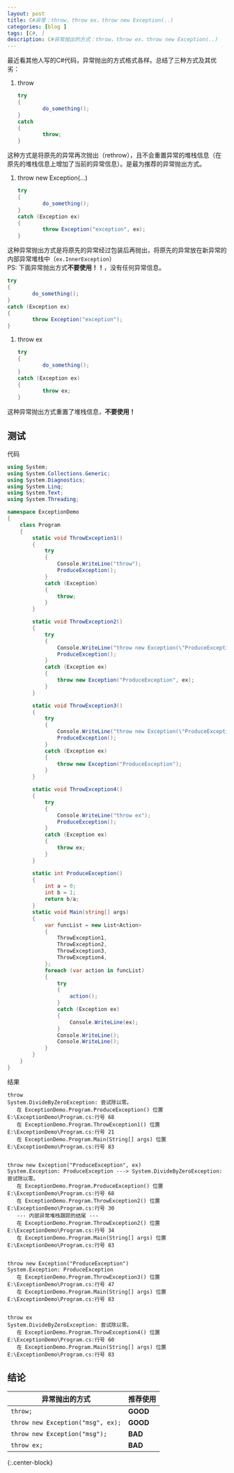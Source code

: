 ```yaml
---
layout: post
title: C#异常：throw，throw ex，throw new Exception(..)
categories: [blog ]
tags: [C#, ]
description: C#异常抛出的方式：throw，throw ex，throw new Exception(..)
---
```


最近看其他人写的C#代码，异常抛出的方式格式各样。总结了三种方式及其优劣：

1. throw

   ```c#
   try
   {
           do_something();
   }
   catch
   {
           throw;
   }
   ```
这种方式是将原先的异常再次抛出（rethrow），且不会重置异常的堆栈信息（在原先的堆栈信息上增加了当前的异常信息）。是最为推荐的异常抛出方式。
1. throw new Exception(...)

   ```c#
   try
   {
           do_something();
   }
   catch (Exception ex)
   {
           throw Exception("exception", ex);
   }
   ```
这种异常抛出方式是将原先的异常经过包装后再抛出，将原先的异常放在新异常的内部异常堆栈中（```ex.InnerException```）  
PS: 下面异常抛出方式**不要使用！！**，没有任何异常信息。

   ```c#
   try
   {
           do_something();
   }
   catch (Exception ex)
   {
           throw Exception("exception");
   }
   ```
1. throw ex

   ```c#
   try
   {
           do_something();
   }
   catch (Exception ex)
   {
           throw ex;
   }
   ```
这种异常抛出方式重置了堆栈信息，**不要使用！**


## 测试
代码

```c#
using System;
using System.Collections.Generic;
using System.Diagnostics;
using System.Linq;
using System.Text;
using System.Threading;

namespace ExceptionDemo
{
    class Program
    {
        static void ThrowException1()
        {
            try
            {
                Console.WriteLine("throw");
                ProduceException();
            }
            catch (Exception)
            {
                throw;
            }
        }

        static void ThrowException2()
        {
            try
            {
                Console.WriteLine("throw new Exception(\"ProduceException\", ex)");
                ProduceException();
            }
            catch (Exception ex)
            {
                throw new Exception("ProduceException", ex);
            }
        }

        static void ThrowException3()
        {
            try
            {
                Console.WriteLine("throw new Exception(\"ProduceException\")");
                ProduceException();
            }
            catch (Exception ex)
            {
                throw new Exception("ProduceException");
            }
        }

        static void ThrowException4()
        {
            try
            {
                Console.WriteLine("throw ex");
                ProduceException();
            }
            catch (Exception ex)
            {
                throw ex;
            }
        }

        static int ProduceException()
        {
            int a = 0;
            int b = 1;
            return b/a;
        }
        static void Main(string[] args)
        {
            var funcList = new List<Action>
            {
                ThrowException1,
                ThrowException2,
                ThrowException3,
                ThrowException4,
            };
            foreach (var action in funcList)
            {
                try
                {
                    action();
                }
                catch (Exception ex)
                {
                    Console.WriteLine(ex);
                }
                Console.WriteLine();
                Console.WriteLine();
            }
        }
    }
}
```

结果

```
throw
System.DivideByZeroException: 尝试除以零。
   在 ExceptionDemo.Program.ProduceException() 位置 E:\ExceptionDemo\Program.cs:行号 68
   在 ExceptionDemo.Program.ThrowException1() 位置 E:\ExceptionDemo\Program.cs:行号 21
   在 ExceptionDemo.Program.Main(String[] args) 位置 E:\ExceptionDemo\Program.cs:行号 83


throw new Exception("ProduceException", ex)
System.Exception: ProduceException ---> System.DivideByZeroException: 尝试除以零。
   在 ExceptionDemo.Program.ProduceException() 位置 E:\ExceptionDemo\Program.cs:行号 68
   在 ExceptionDemo.Program.ThrowException2() 位置 E:\ExceptionDemo\Program.cs:行号 30
   --- 内部异常堆栈跟踪的结尾 ---
   在 ExceptionDemo.Program.ThrowException2() 位置 E:\ExceptionDemo\Program.cs:行号 34
   在 ExceptionDemo.Program.Main(String[] args) 位置 E:\ExceptionDemo\Program.cs:行号 83


throw new Exception("ProduceException")
System.Exception: ProduceException
   在 ExceptionDemo.Program.ThrowException3() 位置 E:\ExceptionDemo\Program.cs:行号 47
   在 ExceptionDemo.Program.Main(String[] args) 位置 E:\ExceptionDemo\Program.cs:行号 83


throw ex
System.DivideByZeroException: 尝试除以零。
   在 ExceptionDemo.Program.ThrowException4() 位置 E:\ExceptionDemo\Program.cs:行号 60
   在 ExceptionDemo.Program.Main(String[] args) 位置 E:\ExceptionDemo\Program.cs:行号 83
```

## 结论

| 异常抛出的方式                        | 推荐使用 |
| ---                                   | ---      |
| ```throw;```                          | **GOOD** |
| ```throw new Exception("msg", ex);``` | **GOOD** |
| ```throw new Exception("msg");```     | **BAD**  |
| ```throw ex;```                       | **BAD**  |
{:.center-block}

